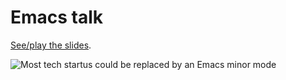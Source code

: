 # Emacs talk

[See/play the slides](https://mrspeaker.github.io/emacs_talk/).

![Most tech startus could be replaced by an Emacs minor mode](https://pbs.twimg.com/media/D3aZVKmXoAM_mHS.png)
